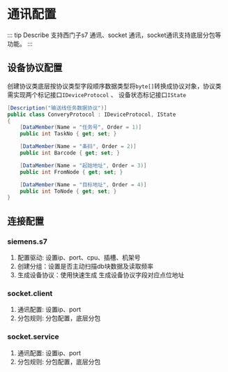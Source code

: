# 通讯配置

::: tip Describe
支持西门子s7 通讯、socket 通讯，socket通讯支持底层分包等功能。
:::

## 设备协议配置

创建协议类底层按协议类型字段顺序数据类型将`byte[]`转换成协议对象，协议类需实现两个标记接口`IDeviceProtocol` 、 设备状态标记接口`IState`

```c#
[Description("输送线任务数据协议")]
public class ConveryProtocol : IDeviceProtocol, IState
{
    [DataMember(Name = "任务号", Order = 1)]
    public int TaskNo { get; set; }

    [DataMember(Name = "条码", Order = 2)]
    public int Barcode { get; set; }

    [DataMember(Name = "起始地址", Order = 3)]
    public int FromNode { get; set; }

    [DataMember(Name = "目标地址", Order = 4)]
    public int ToNode { get; set; }
}
```

## 连接配置

### siemens.s7

  1. 配置驱动: 设置ip、port、cpu、插槽、机架号
  2. 创建分组：设置是否主动扫描db块数据及读取频率
  3. 生成设备协议：使用快速生成 生成设备协议字段对应点位地址

### socket.client

  1. 通讯配置: 设置ip、port
  2. 分包规则: 分包配置，底层分包

### socket.service

   1. 通讯配置: 设置ip、port
   2. 分包规则: 分包配置，底层分包